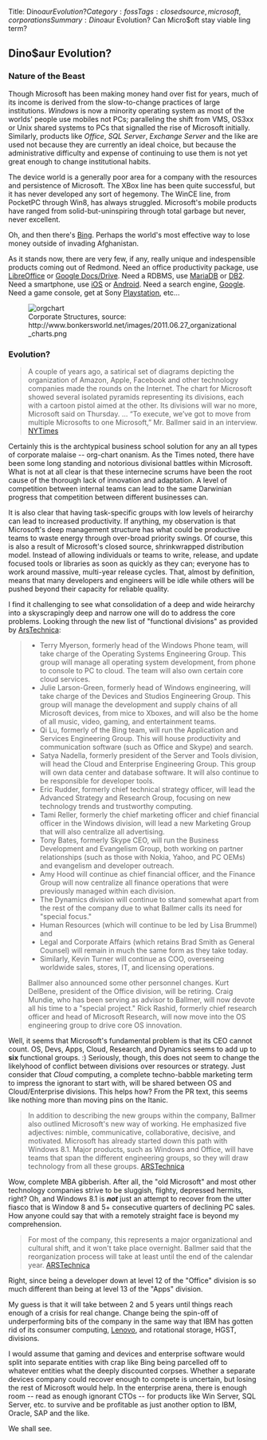Title: Dino$aur Evolution?
Category: foss
Tags: closed source, microsoft, corporations
Summary: Dino$aur Evolution? Can Micro$oft stay viable ling term?

## Dino$aur Evolution?

### Nature of the Beast

Though Microsoft has been making money hand over fist for years, much of its income is derived 
from the slow-to-change practices of large institutions. *Windows* is now a minority operating 
system as most of the worlds' people use mobiles not PCs; paralleling the shift from VMS, OS3xx
or Unix shared systems to PCs that signalled the rise of Microsoft initially. Similarly, products
like *Office*, *SQL Server*, *Exchange Server* and the like are used not because they are 
currently an ideal choice, but because the administrative difficulty and expense of continuing 
to use them is not yet great enough to change institutional habits.

The device world is a generally poor area for a company with the resources and persistence of 
Microsoft. The XBox line has been quite successful, but it has never developed any sort of 
hegemony. The WinCE line, from PocketPC through Win8, has always struggled. Microsoft's mobile 
products have ranged from solid-but-uninspiring through total garbage but never, never 
excellent.

Oh, and then there's [Bing](http://www.bing.com/). Perhaps the world's most effective way to 
lose money outside of invading Afghanistan.

As it stands now, there are very few, if any, really unique and indespensible products coming 
out of Redmond. Need an office productivity package, use [LibreOffice](http://www.libreoffice.org)
or [Google Docs/Drive](https://drive.google.com/). Need a RDBMS, use [MariaDB](http://www.mariadb.org/)
or [DB2](http://www.ibm.com/software/data/db2/). Need a smartphone, use 
[iOS](http://www.apple.com/) or [Android](https://play.google.com/). Need a search engine, 
[Google](http://www.google.com/). Need a game console, get at Sony 
[Playstation](http://www.playstation.com/), etc...

<figure>
    <img src="http://www.bonkersworld.net/images/2011.06.27_organizational_charts.png" alt="orgchart"></img>
    <figcaption>Corporate Structures, source: http://www.bonkersworld.net/images/2011.06.27_organizational_charts.png</figcaption>
</figure>

### Evolution?

> A couple of years ago, a satirical set of diagrams depicting the organization of Amazon, 
Apple, Facebook and other technology companies made the rounds on the Internet. The chart for 
Microsoft showed several isolated pyramids representing its divisions, each with a cartoon 
pistol aimed at the other. Its divisions will war no more, Microsoft said on Thursday. ... 
“To execute, we’ve got to move from multiple Microsofts to one Microsoft,” Mr. Ballmer said 
in an interview. 
[NYTimes](http://www.nytimes.com/2013/07/12/technology/microsoft-revamps-structure-and-management.html?pagewanted=all)

Certainly this is the archtypical business school solution for any an all types of corporate 
malaise -- org-chart onanism. As the Times noted, there have been some long standing and 
notorious divisional battles within Microsoft. What is not at all clear is that these internecine 
scrums have been the root cause of the thorough lack of innovation and adaptation. A level of 
competition between internal teams can lead to the same Darwinian progress that competition 
between different businesses can.

It is also clear that having task-specific groups with low levels of heirarchy can lead to 
increased productivity. If anything, my observation is that Microsoft's deep management structure 
has what could be productive teams to waste energy through over-broad priority swings. Of course, 
this is also a result of Microsoft's closed source, shrinkwrapped distribution model. Instead of 
allowing individuals or teams to write, release, and update focused tools or libraries as soon 
as quickly as they can; everyone has to work around massive, multi-year release cycles. That, 
almost by definition, means that many developers and engineers will be idle while others will be 
pushed beyond their capacity for reliable quality.

I find it challenging to see what consolidation of a deep and wide heirarchy into a skyscrapingly 
deep and narrow one will do to address the core problems. Looking through the new list of 
"functional divisions" as provided by [ArsTechnica](http://arstechnica.com/):

> - Terry Myerson, formerly head of the Windows Phone team, will take charge of the Operating 
Systems Engineering Group. This group will manage all operating system development, from phone 
to console to PC to cloud. The team will also own certain core cloud services.
> - Julie Larson-Green, formerly head of Windows engineering, will take charge of the Devices 
and Studios Engineering Group. This group will manage the development and supply chains of all 
Microsoft devices, from mice to Xboxes, and will also be the home of all music, video, gaming, 
and entertainment teams.
> - Qi Lu, formerly of the Bing team, will run the Application and Services Engineering Group. 
This will house productivity and communication software (such as Office and Skype) and search.
> - Satya Nadella, formerly president of the Server and Tools division, will head the Cloud and 
Enterprise Engineering Group. This group will own data center and database software. It will 
also continue to be responsible for developer tools.
> - Eric Rudder, formerly chief technical strategy officer, will lead the Advanced Strategy 
and Research Group, focusing on new technology trends and trustworthy computing.
> - Tami Reller, formerly the chief marketing officer and chief financial officer in the 
Windows division, will lead a new Marketing Group that will also centralize all advertising.
> - Tony Bates, formerly Skype CEO, will run the Business Development and Evangelism Group, 
both working on partner relationships (such as those with Nokia, Yahoo, and PC OEMs) and 
evangelism and developer outreach.
> - Amy Hood will continue as chief financial officer, and the Finance Group will now 
centralize all finance operations that were previously managed within each division.
> - The Dynamics division will continue to stand somewhat apart from the rest of the company 
due to what Ballmer calls its need for "special focus."
> - Human Resources (which will continue to be led by Lisa Brummel) and 
> - Legal and Corporate Affairs (which retains Brad Smith as General Counsel) will remain in 
much the same form as they take today. 
> - Similarly, Kevin Turner will continue as COO, overseeing worldwide sales, stores, IT, 
and licensing operations.
>
>Ballmer also announced some other personnel changes. Kurt DelBene, president of the Office 
division, will be retiring. Craig Mundie, who has been serving as advisor to Ballmer, will now 
devote all his time to a "special project." Rick Rashid, formerly chief research officer and 
head of Microsoft Research, will now move into the OS engineering group to drive core OS 
innovation.

Well, it seems that Microsoft's fundamental problem is that its CEO cannot count. OS, Devs, 
Apps, Cloud, Research, and Dynamics seems to add up to **six** functional groups. :) Seriously,
though, this does not seem to change the likelyhood of conflict between divisions over resources 
or strategy. Just consider that *Cloud* computing, a complete techno-babble marketing term to 
impress the ignorant to start with, will be shared between OS and Cloud/Enterprise divisions. 
This helps how? From the PR text, this seems like nothing more than moving pins on the Itanic.

>In addition to describing the new groups within the company, Ballmer also outlined Microsoft's 
new way of working. He emphasized five adjectives: nimble, communicative, collaborative, 
decisive, and motivated. Microsoft has already started down this path with Windows 8.1. Major 
products, such as Windows and Office, will have teams that span the different engineering 
groups, so they will draw technology from all these groups. [ARSTechnica](http://arstechnica.com/)

Wow, complete MBA gibberish. After all, the "old Microsoft" and most other technology companies 
strive to be sluggish, flighty, depressed hermits, right? Oh, and Windows 8.1 is ***not*** just 
an attempt to recover from the utter fiasco that is Window 8 and 5+ consecutive quarters of 
declining PC sales. How anyone could say that with a remotely straight face is beyond my 
comprehension.

>For most of the company, this represents a major organizational and cultural shift, and it 
won't take place overnight. Ballmer said that the reorganization process will take at least 
until the end of the calendar year. [ARSTechnica](http://arstechnica.com/)

Right, since being a developer down at level 12 of the "Office" division is so much different than 
being at level 13 of the "Apps" division. 

My guess is that it will take between 2 and 5 years until things reach enough of a crisis for 
real change. Change being the spin-off of underperforming bits of the company in the same way 
that IBM has gotten rid of its consumer computing, [Lenovo](http://www.lenovo.com/), and 
rotational storage, HGST, divisions. 

I would assume that gaming and devices and enterprise software would split into separate entities
with crap like Bing being parcelled off to whatever entities what the deeply discounted corpses. 
Whether a separate devices company could recover enough to compete is uncertain, but losing the 
rest of Microsoft would help. In the enterprise arena, there is enough room -- read as enough 
ignorant CTOs -- for products like Win Server, SQL Server, etc. to survive and be profitable as 
just another option to IBM, Oracle, SAP and the like.

We shall see.

